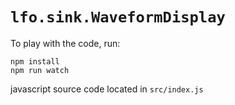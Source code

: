 # `lfo.sink.WaveformDisplay`

To play with the code, run:

```
npm install
npm run watch
```

javascript source code located in `src/index.js`

